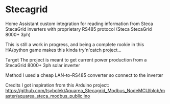 # Stecagrid
Home Assistant custom integration for reading information from Steca StecaGrid inverters with proprietary RS485 protocol (Steca StecaGrid 8000+ 3ph)

This is still a work in progress, and being a complete rookie in this HA/python game makes this kinda try'n'catch project...

Target
The project is meant to get current power production from a StecaGrid 8000+ 3ph solar inverter

Method
I used a cheap LAN-to-RS485 converter so connect to the inverter

Credits
I got inspiration from this Arduino project: https://github.com/tsybolek/Aquarea_Stecagrid_Modbus_NodeMCU/blob/master/aquarea_steca_modbus_public.ino

